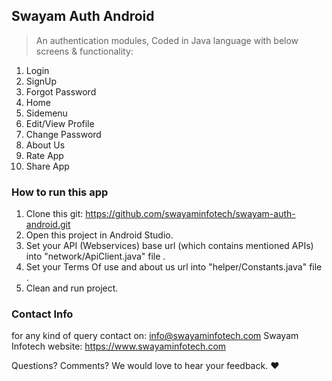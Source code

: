 ## Swayam Auth Android
> An authentication modules, Coded in Java language with below screens & functionality:

1. Login
2. SignUp
3. Forgot Password
4. Home
5. Sidemenu
6. Edit/View Profile
7. Change Password
8. About Us
9. Rate App
10. Share App


### How to run this app

1. Clone this git: https://github.com/swayaminfotech/swayam-auth-android.git
2. Open this project in Android Studio.
3. Set your API (Webservices) base url (which contains mentioned APIs) into "network/ApiClient.java" file .
4. Set your Terms Of use and about us url into "helper/Constants.java" file .
5. Clean and run project.


### Contact Info

for any kind of query contact on: info@swayaminfotech.com
Swayam Infotech website: https://www.swayaminfotech.com

Questions? Comments? We would love to hear your feedback. :heart:

